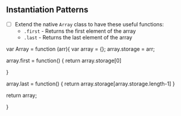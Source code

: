 ## Instantiation Patterns
* [ ] Extend the native `Array` class to have these useful functions:
  * `.first` - Returns the first element of the array
  * `.last` - Returns the last element of the array

var Array = function (arr){
	var array = {};
	array.storage = arr;


array.first = function() {
	return array.storage[0]

}

array.last = function() {
	return array.storage[array.storage.length-1]
}



return array;

}
